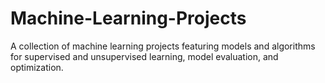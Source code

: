 # Machine-Learning-Projects
A collection of machine learning projects featuring models and algorithms for supervised and unsupervised learning, model evaluation, and optimization.
